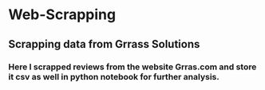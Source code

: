 # Web-Scrapping
## Scrapping data from Grrass Solutions
### Here I scrapped reviews from the website Grras.com and store it csv as well in python notebook for further analysis.
